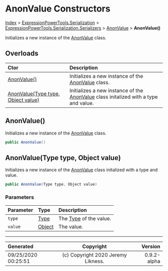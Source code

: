 ﻿# AnonValue Constructors

[Index](../index.md) > [ExpressionPowerTools.Serialization](ExpressionPowerTools.Serialization.a.md) > [ExpressionPowerTools.Serialization.Serializers](ExpressionPowerTools.Serialization.Serializers.n.md) > [AnonValue](ExpressionPowerTools.Serialization.Serializers.AnonValue.cs.md) > **AnonValue()**

Initializes a new instance of the [AnonValue](ExpressionPowerTools.Serialization.Serializers.AnonValue.cs.md) class.

## Overloads

| Ctor | Description |
| :-- | :-- |
| [AnonValue()](#anonvalue) | Initializes a new instance of the [AnonValue](ExpressionPowerTools.Serialization.Serializers.AnonValue.cs.md) class. |
| [AnonValue(Type type, Object value)](#anonvaluetype-type-object-value) | Initializes a new instance of the [AnonValue](ExpressionPowerTools.Serialization.Serializers.AnonValue.cs.md) class initalized            with a type and value. |

## AnonValue()

Initializes a new instance of the [AnonValue](ExpressionPowerTools.Serialization.Serializers.AnonValue.cs.md) class.

```csharp
public AnonValue()
```



## AnonValue(Type type, Object value)

Initializes a new instance of the [AnonValue](ExpressionPowerTools.Serialization.Serializers.AnonValue.cs.md) class initalized
            with a type and value.

```csharp
public AnonValue(Type type, Object value)
```

### Parameters

| Parameter | Type | Description |
| :-- | :-- | :-- |
| `type` | [Type](https://docs.microsoft.com/dotnet/api/system.type) | The [Type](https://docs.microsoft.com/dotnet/api/system.type) of the value. |
| `value` | [Object](https://docs.microsoft.com/dotnet/api/system.object) | The value. |



---

| Generated | Copyright | Version |
| :-- | :-: | --: |
| 09/25/2020 00:25:51 | (c) Copyright 2020 Jeremy Likness. | 0.9.2-alpha |
